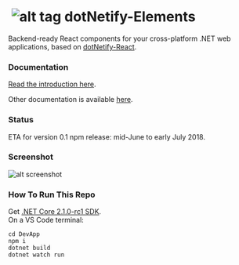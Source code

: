 # &nbsp;![alt tag](http://dotnetify.net/content/images/greendot.png) dotNetify-Elements

Backend-ready React components for your cross-platform .NET web applications, based on [dotNetify-React](http://dotnetify.net/react).

### Documentation

[Read the introduction here](https://github.com/dsuryd/dotNetify-Elements/blob/master/DevApp/server/Docs/Introduction.md).

Other documentation is available [here](https://github.com/dsuryd/dotNetify-Elements/tree/master/DevApp/server/Docs).

### Status
ETA for version 0.1 npm release: mid-June to early July 2018.

### Screenshot

![alt screenshot](https://dsuryd.tinytake.com/media/79753f?filename=1527963078733_DotNetifyElement_Screenshot.gif)

### How To Run This Repo

Get [.NET Core 2.1.0-rc1 SDK](https://www.microsoft.com/net/download/dotnet-core/sdk-2.1.300-rc1).  
On a VS Code terminal:

```
cd DevApp
npm i 
dotnet build
dotnet watch run
```
